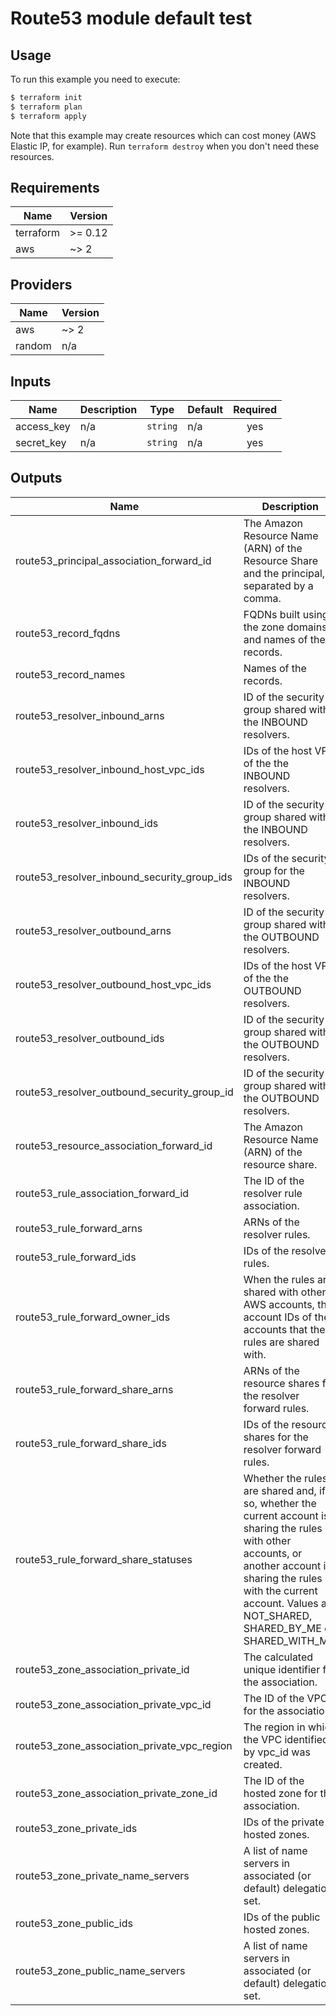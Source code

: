 # Route53 module default test

## Usage

To run this example you need to execute:

```bash
$ terraform init
$ terraform plan
$ terraform apply
```

Note that this example may create resources which can cost money (AWS Elastic IP, for example). Run `terraform destroy` when you don't need these resources.

<!-- BEGINNING OF PRE-COMMIT-TERRAFORM DOCS HOOK -->
## Requirements

| Name | Version |
|------|---------|
| terraform | >= 0.12 |
| aws | ~> 2 |

## Providers

| Name | Version |
|------|---------|
| aws | ~> 2 |
| random | n/a |

## Inputs

| Name | Description | Type | Default | Required |
|------|-------------|------|---------|:--------:|
| access\_key | n/a | `string` | n/a | yes |
| secret\_key | n/a | `string` | n/a | yes |

## Outputs

| Name | Description |
|------|-------------|
| route53\_principal\_association\_forward\_id | The Amazon Resource Name (ARN) of the Resource Share and the principal, separated by a comma. |
| route53\_record\_fqdns | FQDNs built using the zone domains and names of the records. |
| route53\_record\_names | Names of the records. |
| route53\_resolver\_inbound\_arns | ID of the security group shared with the INBOUND resolvers. |
| route53\_resolver\_inbound\_host\_vpc\_ids | IDs of the host VPC of the the INBOUND resolvers. |
| route53\_resolver\_inbound\_ids | ID of the security group shared with the INBOUND resolvers. |
| route53\_resolver\_inbound\_security\_group\_ids | IDs of the security group for the INBOUND resolvers. |
| route53\_resolver\_outbound\_arns | ID of the security group shared with the OUTBOUND resolvers. |
| route53\_resolver\_outbound\_host\_vpc\_ids | IDs of the host VPC of the the OUTBOUND resolvers. |
| route53\_resolver\_outbound\_ids | ID of the security group shared with the OUTBOUND resolvers. |
| route53\_resolver\_outbound\_security\_group\_id | ID of the security group shared with the OUTBOUND resolvers. |
| route53\_resource\_association\_forward\_id | The Amazon Resource Name (ARN) of the resource share. |
| route53\_rule\_association\_forward\_id | The ID of the resolver rule association. |
| route53\_rule\_forward\_arns | ARNs of the resolver rules. |
| route53\_rule\_forward\_ids | IDs of the resolver rules. |
| route53\_rule\_forward\_owner\_ids | When the rules are shared with other AWS accounts, the account IDs of the accounts that the rules are shared with. |
| route53\_rule\_forward\_share\_arns | ARNs of the resource shares for the resolver forward rules. |
| route53\_rule\_forward\_share\_ids | IDs of the resource shares for the resolver forward rules. |
| route53\_rule\_forward\_share\_statuses | Whether the rules are shared and, if so, whether the current account is sharing the rules with other accounts, or another account is sharing the rules with the current account. Values are NOT\_SHARED, SHARED\_BY\_ME or SHARED\_WITH\_ME. |
| route53\_zone\_association\_private\_id | The calculated unique identifier for the association. |
| route53\_zone\_association\_private\_vpc\_id | The ID of the VPC for the association. |
| route53\_zone\_association\_private\_vpc\_region | The region in which the VPC identified by vpc\_id was created. |
| route53\_zone\_association\_private\_zone\_id | The ID of the hosted zone for the association. |
| route53\_zone\_private\_ids | IDs of the private hosted zones. |
| route53\_zone\_private\_name\_servers | A list of name servers in associated (or default) delegation set. |
| route53\_zone\_public\_ids | IDs of the public hosted zones. |
| route53\_zone\_public\_name\_servers | A list of name servers in associated (or default) delegation set. |

<!-- END OF PRE-COMMIT-TERRAFORM DOCS HOOK -->
